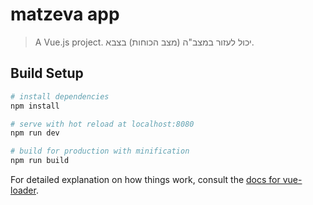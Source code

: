 # matzeva app

> A Vue.js project.
יכול לעזור במצב"ה (מצב הכוחות) בצבא.


## Build Setup

``` bash
# install dependencies
npm install

# serve with hot reload at localhost:8080
npm run dev

# build for production with minification
npm run build
```

For detailed explanation on how things work, consult the [docs for vue-loader](http://vuejs.github.io/vue-loader).

